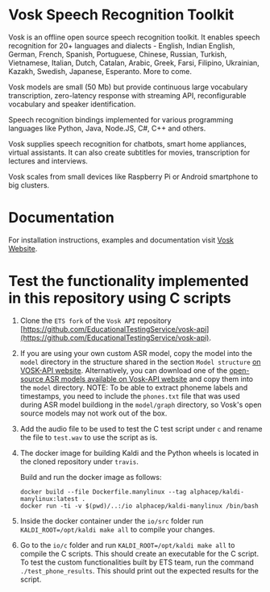 # Vosk Speech Recognition Toolkit

Vosk is an offline open source speech recognition toolkit. It enables
speech recognition for 20+ languages and dialects - English, Indian
English, German, French, Spanish, Portuguese, Chinese, Russian, Turkish,
Vietnamese, Italian, Dutch, Catalan, Arabic, Greek, Farsi, Filipino,
Ukrainian, Kazakh, Swedish, Japanese, Esperanto. More to come.

Vosk models are small (50 Mb) but provide continuous large vocabulary
transcription, zero-latency response with streaming API, reconfigurable
vocabulary and speaker identification.

Speech recognition bindings implemented for various programming languages
like Python, Java, Node.JS, C#, C++ and others.

Vosk supplies speech recognition for chatbots, smart home appliances,
virtual assistants. It can also create subtitles for movies,
transcription for lectures and interviews.

Vosk scales from small devices like Raspberry Pi or Android smartphone to
big clusters.

# Documentation

For installation instructions, examples and documentation visit [Vosk
Website](https://alphacephei.com/vosk).

# Test the functionality implemented in this repository using C scripts

1. Clone the `ETS fork` of the `Vosk API` repository [https://github.com/EducationalTestingService/vosk-api](https://github.com/EducationalTestingService/vosk-api).

2. If you are using your own custom ASR model, copy the model into the `model` directory in the structure shared in the section `Model structure` [on VOSK-API website](https://alphacephei.com/vosk/models). Alternatively, you can download one of the [open-source ASR models available on Vosk-API website](https://alphacephei.com/vosk/models) and copy them into the `model` directory.
NOTE: To be able to extract phoneme labels and timestamps, you need to include the `phones.txt` file that was used during ASR model buildiong in the `model/graph` directory, so Vosk's open source models may not work out of the box.

3. Add the audio file to be used to test the C test script under `c` and rename the file to `test.wav` to use the script as is. 

4. The docker image for building Kaldi and the Python wheels is located in the cloned repository under `travis`.

   Build and run the docker image as follows:

   ```
   docker build --file Dockerfile.manylinux --tag alphacep/kaldi-manylinux:latest .
   docker run -ti -v $(pwd)/..:/io alphacep/kaldi-manylinux /bin/bash
   ```

5. Inside the docker container under the `io/src` folder run `KALDI_ROOT=/opt/kaldi make all` to compile your changes.

6. Go to the `io/c` folder and run `KALDI_ROOT=/opt/kaldi make all` to compile the C scripts. This should create an executable for the C script. To test the custom functionalities built by ETS team, run the command `./test_phone_results`. This should print out the expected results for the script.